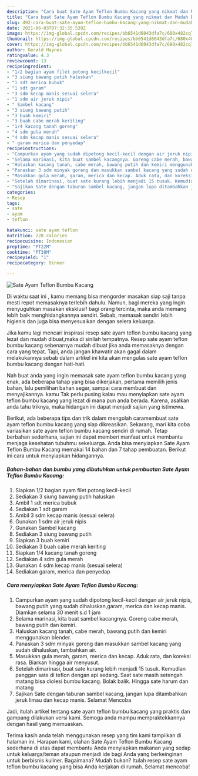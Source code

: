 ```yaml
---
description: "Cara buat Sate Ayam Teflon Bumbu Kacang yang nikmat dan Mudah Dibuat"
title: "Cara buat Sate Ayam Teflon Bumbu Kacang yang nikmat dan Mudah Dibuat"
slug: 492-cara-buat-sate-ayam-teflon-bumbu-kacang-yang-nikmat-dan-mudah-dibuat
date: 2021-06-03T07:32:35.539Z
image: https://img-global.cpcdn.com/recipes/bb6541d6043dfa7c/680x482cq70/sate-ayam-teflon-bumbu-kacang-foto-resep-utama.jpg
thumbnail: https://img-global.cpcdn.com/recipes/bb6541d6043dfa7c/680x482cq70/sate-ayam-teflon-bumbu-kacang-foto-resep-utama.jpg
cover: https://img-global.cpcdn.com/recipes/bb6541d6043dfa7c/680x482cq70/sate-ayam-teflon-bumbu-kacang-foto-resep-utama.jpg
author: Gerald Haynes
ratingvalue: 4.3
reviewcount: 13
recipeingredient:
- "1/2 bagian ayam filet potong kecilkecil"
- "3 siung bawang putih haluskan"
- "1 sdt merica bubuk"
- "1 sdt garam"
- "3 sdm kecap manis sesuai selera"
- "1 sdm air jeruk nipis"
- " Sambel kacang"
- "3 siung bawang putih"
- "3 buah kemiri"
- "3 buah cabe merah keriting"
- "1/4 kacang tanah goreng"
- "4 sdm gula merah"
- "4 sdm kecap manis sesuai selera"
- " garam merica dan penyedap"
recipeinstructions:
- "Campurkan ayam yang sudah dipotong kecil-kecil dengan air jeruk nipis, bawang putih yang sudah dihaluskan,garam, merica dan kecap manis. Diamkan selama 30 menit s.d 1 jam"
- "Selama marinasi, kita buat sambel kacangnya. Goreng cabe merah, bawang putih dan kemiri."
- "Haluskan kacang tanah, cabe merah, bawang putih dan kemiri menggunakan blender."
- "Panaskan 3 sdm minyak goreng dan masukkan sambel kacang yang sudah dihaluskan, tambahkan air."
- "Masukkan gula merah, garam, merica dan kecap. Aduk rata, dan koreksi rasa. Biarkan hingga air menyusut."
- "Setelah dimarinasi, buat sate kurang lebih menjadi 15 tusuk. Kemudian panggan sate di teflon dengan api sedang. Saat sate masih setengah matang bisa diolesi bumbu kacang. Bolak balik. Hingga sate harum dan matang"
- "Sajikan Sate dengan taburan sambel kacang, jangan lupa ditambahkan jeruk limau dan kecap manis. Selamat Mencoba"
categories:
- Resep
tags:
- sate
- ayam
- teflon

katakunci: sate ayam teflon 
nutrition: 228 calories
recipecuisine: Indonesian
preptime: "PT22M"
cooktime: "PT38M"
recipeyield: "1"
recipecategory: Dinner

---
```



![Sate Ayam Teflon Bumbu Kacang](https://img-global.cpcdn.com/recipes/bb6541d6043dfa7c/680x482cq70/sate-ayam-teflon-bumbu-kacang-foto-resep-utama.jpg)

Di waktu  saat ini , kamu memang bisa mengorder masakan siap saji tanpa mesti repot memasaknya terlebih dahulu. Namun, bagi mereka yang ingin menyuguhkan masakan eksklusif bagi orang tercinta, maka anda memang lebih baik menghidangkannya sendiri. Sebab, memasak sendiri lebih higienis dan juga bisa menyesuaikan dengan selera keluarga.

Jika kamu lagi mencari inspirasi resep sate ayam teflon bumbu kacang yang lezat dan mudah dibuat,maka di sinilah tempatnya. Resep sate ayam teflon bumbu kacang  sebenarnya mudah dibuat jika anda memasaknya dengan cara yang tepat. Tapi, anda jangan khawatir akan gagal dalam melakukannya 
sebab dalam artikel ini kita akan mengulas sate ayam teflon bumbu kacang dengan hati-hati.  



Nah buat anda yang ingin memasak sate ayam teflon bumbu kacang yang enak, ada beberapa tahap yang bisa dikerjakan, pertama memilih jenis bahan, lalu pemilihan bahan segar, sampai cara membuat dan menyajikannya. kamu Tak perlu pusing kalau mau menyiapkan sate ayam teflon bumbu kacang yang lezat di mana pun anda berada. Karena, asalkan anda  tahu triknya, maka hidangan ini dapat menjadi sajian yang istimewa.

Berikut, ada beberapa tips dan trik dalam mengolah caramembuat sate ayam teflon bumbu kacang yang siap dikreasikan. Sekarang, mari kita coba variasikan sate ayam teflon bumbu kacang sendiri di rumah. Tetap berbahan sederhana, sajian ini dapat memberi manfaat untuk membantu menjaga kesehatan tubuhmu sekeluarga. Anda bisa menyiapkan Sate Ayam Teflon Bumbu Kacang memakai 14 bahan dan 7 tahap pembuatan. Berikut ini cara untuk menyiapkan hidangannya.

<!--inarticleads1-->

##### Bahan-bahan dan bumbu yang dibutuhkan untuk pembuatan Sate Ayam Teflon Bumbu Kacang:

1. Siapkan 1/2 bagian ayam filet potong kecil-kecil
1. Sediakan 3 siung bawang putih haluskan
1. Ambil 1 sdt merica bubuk
1. Sediakan 1 sdt garam
1. Ambil 3 sdm kecap manis (sesuai selera)
1. Gunakan 1 sdm air jeruk nipis
1. Gunakan  Sambel kacang
1. Sediakan 3 siung bawang putih
1. Siapkan 3 buah kemiri
1. Sediakan 3 buah cabe merah keriting
1. Siapkan 1/4 kacang tanah goreng
1. Sediakan 4 sdm gula merah
1. Gunakan 4 sdm kecap manis (sesuai selera)
1. Sediakan  garam, merica dan penyedap




<!--inarticleads2-->

##### Cara menyiapkan Sate Ayam Teflon Bumbu Kacang:

1. Campurkan ayam yang sudah dipotong kecil-kecil dengan air jeruk nipis, bawang putih yang sudah dihaluskan,garam, merica dan kecap manis. Diamkan selama 30 menit s.d 1 jam
1. Selama marinasi, kita buat sambel kacangnya. Goreng cabe merah, bawang putih dan kemiri.
1. Haluskan kacang tanah, cabe merah, bawang putih dan kemiri menggunakan blender.
1. Panaskan 3 sdm minyak goreng dan masukkan sambel kacang yang sudah dihaluskan, tambahkan air.
1. Masukkan gula merah, garam, merica dan kecap. Aduk rata, dan koreksi rasa. Biarkan hingga air menyusut.
1. Setelah dimarinasi, buat sate kurang lebih menjadi 15 tusuk. Kemudian panggan sate di teflon dengan api sedang. Saat sate masih setengah matang bisa diolesi bumbu kacang. Bolak balik. Hingga sate harum dan matang
1. Sajikan Sate dengan taburan sambel kacang, jangan lupa ditambahkan jeruk limau dan kecap manis. Selamat Mencoba




Jadi, itulah artikel tentang  sate ayam teflon bumbu kacang  yang praktis dan gampang dilakukan versi kami. Semoga anda mampu mempraktekkannya dengan hasil yang memuaskan. 

Terima kasih anda telah menggunakan resep yang tim kami tampilkan di halaman ini. Harapan kami, olahan  Sate Ayam Teflon Bumbu Kacang sederhana di atas dapat membantu Anda menyiapkan makanan yang sedap untuk keluarga/teman ataupun menjadi ide bagi Anda yang berkeinginan untuk berbisnis kuliner. Bagaimana? Mudah bukan? Itulah resep sate ayam teflon bumbu kacang yang bisa Anda kerjakan di rumah. Selamat mencoba!

